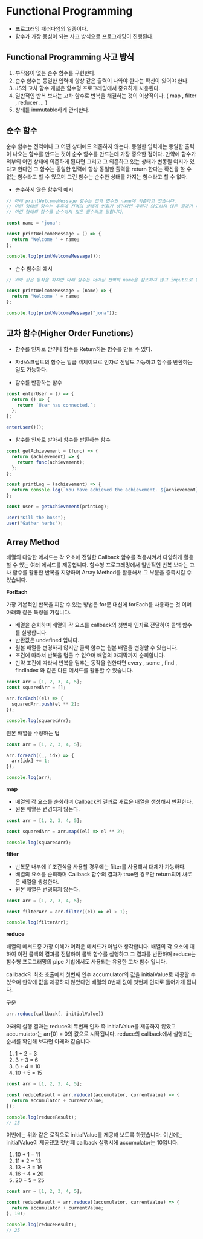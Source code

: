 # Functional Programming

- 프로그래밍 패러다임의 일종이다.
- 함수가 가장 중심이 되는 사고 방식으로 프로그래밍이 진행된다.

## Functional Programming 사고 방식

1. 부작용이 없는 순수 함수를 구현한다.
2. 순수 함수는 동일한 입력에 항상 같은 출력이 나와야 한다는 확신이 있어야 한다.
3. JS의 고차 함수 개념은 함수형 프로그래밍에서 중요하게 사용된다.
4. 일반적인 반복 보다는 고차 함수로 반복을 해결하는 것이 이상적이다. ( map , filter , reducer ... )
5. 상태를 immutable하게 관리한다.

## 순수 함수

순수 함수는 전역이나 그 어떤 상태에도 의존하지 않는다.
동일한 입력에는 동일한 출력이 나오는 함수를 만드는 것이 순수 함수를 만드는데 가장 중요한 점이다.
만약에 함수가 외부의 어떤 상태에 의존하게 된다면 그리고 그 의존하고 있는 상태가 변동될 여지가 있다고 한다면 그 함수는 동일한 입력에 항상 동일한 출력을 return 한다는 확신을 할 수 없는 함수라고 할 수 있으며 그런 함수는 순수한 상태를 가지는 함수라고 할 수 없다.

- 순수하지 않은 함수의 예시

```jsx
// 아래 printWelcomeMessage 함수는 전역 변수인 name에 의존하고 있습니다.
// 이런 형태의 함수는 추후에 전역의 상태에 변화가 생긴다면 우리가 의도하지 않은 결과가 나올 가능성이 있습니다.
// 이런 형태의 함수를 순수하지 않은 함수라고 말합니다.

const name = "jona";

const printWelcomeMessage = () => {
  return "Welcome " + name;
};

console.log(printWelcomeMessage());
```

- 순수 함수의 예시

```jsx
// 위와 같은 동작을 하지만 아래 함수는 더이상 전역의 name을 참조하지 않고 input으로 받은 값을 output에 활용합니다.

const printWelcomeMessage = (name) => {
  return "Welcome " + name;
};

console.log(printWelcomeMessage("jona"));
```

## 고차 함수(Higher Order Functions)

- 함수를 인자로 받거나 함수를 Return하는 함수를 만들 수 있다.
- 자바스크립트의 함수는 일급 객체이므로 인자로 전달도 가능하고 함수를 반환하는 일도 가능하다.

- 함수를 반환하는 함수

```jsx
const enterUser = () => {
  return () => {
    return `User has connected.`;
  };
};

enterUser()();
```

- 함수를 인자로 받아서 함수를 반환하는 함수

```jsx
const getAchievement = (func) => {
  return (achievement) => {
    return func(achievement);
  };
};

const printLog = (achievement) => {
  return console.log(`You have achieved the achievement. ${achievement}`);
};

const user = getAchievement(printLog);

user("Kill the boss");
user("Gather herbs");
```

## Array Method

배열의 다양한 메서드는 각 요소에 전달한 Callback 함수를 적용시켜서 다양하게 활용할 수 있는 여러 메서드를 제공합니다.
함수형 프로그래밍에서 일반적인 반복 보다는 고차 함수를 활용한 반복을 지양하며 Array Method를 활용해서 그 부분을 충족시킬 수 있습니다.

**ForEach**

가장 기본적인 반복을 피할 수 있는 방법은 for문 대신에 forEach를 사용하는 것 이며 아래와 같은 특징을 가집니다.

- 배열을 순회하며 배열의 각 요소를 callback의 첫번째 인자로 전달하여 콜백 함수를 실행합니다.
- 반환값은 undefined 입니다.
- 원본 배열을 변경하지 않지만 콜백 함수는 원본 배열을 변경할 수 있습니다.
- 조건에 따라서 반복을 멈출 수 없으며 배열의 마지막까지 순회합니다.
- 만약 조건에 따라서 반복을 멈추는 동작을 원한다면 every , some , find , findIndex 와 같은 다른 메서드를 활용할 수 있습니다.

```jsx
const arr = [1, 2, 3, 4, 5];
const squaredArr = [];

arr.forEach((el) => {
  squaredArr.push(el ** 2);
});

console.log(squaredArr);
```

원본 배열을 수정하는 법

```jsx
const arr = [1, 2, 3, 4, 5];

arr.forEach((_, idx) => {
  arr[idx] += 1;
});

console.log(arr);
```

**map**

- 배열의 각 요소를 순회하며 Callback의 결과로 새로운 배열을 생성해서 반환한다.
- 원본 배열은 변경되지 않는다.

```jsx
const arr = [1, 2, 3, 4, 5];

const squaredArr = arr.map((el) => el ** 2);

console.log(squaredArr);
```

**filter**

- 반복문 내부에 if 조건식을 사용할 경우에는 filter를 사용해서 대체가 가능하다.
- 배열의 요소를 순회하며 Callback 함수의 결과가 true인 경우만 return되어 새로운 배열을 생성한다.
- 원본 배열은 변경되지 않는다.

```jsx
const arr = [1, 2, 3, 4, 5];

const filterArr = arr.filter((el) => el > 1);

console.log(filterArr);
```

**reduce**

배열의 메서드중 가장 이해가 어려운 메서드가 아닐까 생각합니다.
배열의 각 요소에 대하여 이전 콜백의 결과를 전달하여 콜백 함수를 실행하고 그 결과를 반환하며 reduce는 함수형 프로그래밍의 pipe 기법에서도 사용되는 유용한 고차 함수 입니다.

callback의 최초 호출에서 첫번째 인수 accumulator의 값을 initialValue로 제공할 수 있으며 만약에 값을 제공하지 않았다면 배열의 0번째 값이 첫번째 인자로 들어가게 됩니다.

구문

```jsx
arr.reduce(callback[, initialValue])
```

아래의 실행 결과는 reduce의 두번째 인자 즉 initialValue를 제공하지 않았고 accumulator는 arr[0] = 0의 값으로 시작됩니다.
reduce의 callback에서 실행되는 순서를 확인해 보자면 아래와 같습니다.

1. 1 + 2 = 3
2. 3 + 3 = 6
3. 6 + 4 = 10
4. 10 + 5 = 15

```jsx
const arr = [1, 2, 3, 4, 5];

const reduceResult = arr.reduce((accumulator, currentValue) => {
  return accumulator + currentValue;
});

console.log(reduceResult);
// 15
```

이번에는 위와 같은 로직으로 initialValue를 제공해 보도록 하겠습니다.
이번에는 initialValue이 제공됐고 첫번째 callback 실행시에 accumulator는 10입니다.

1. 10 + 1 = 11
2. 11 + 2 = 13
3. 13 + 3 = 16
4. 16 + 4 = 20
5. 20 + 5 = 25

```jsx
const arr = [1, 2, 3, 4, 5];

const reduceResult = arr.reduce((accumulator, currentValue) => {
  return accumulator + currentValue;
}, 10);

console.log(reduceResult);
// 25
```
